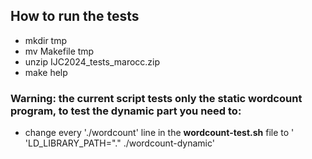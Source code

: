 ## How to run the tests
- mkdir tmp
- mv Makefile tmp
- unzip IJC2024_tests_marocc.zip
- make help

### Warning: the current script tests only the static wordcount program, to test the dynamic part you need to:
  - change every './wordcount' line in the **wordcount-test.sh** file to ' 'LD_LIBRARY_PATH="." ./wordcount-dynamic'
